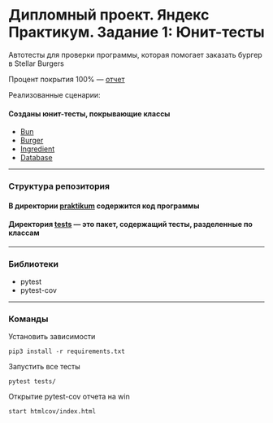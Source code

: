 # Дипломный проект. Яндекс Практикум. Задание 1: Юнит-тесты
Автотесты для проверки программы, которая помогает заказать бургер в Stellar Burgers

Процент покрытия 100% — [отчет](htmlcov/index.html)

Реализованные сценарии:

#### Созданы юнит-тесты, покрывающие классы
- [Bun](praktikum/bun.py)
- [Burger](praktikum/burger.py)
- [Ingredient](praktikum/ingredient.py)
- [Database](praktikum/database.py)

---
### Структура репозитория
#### В директории [praktikum](praktikum) содержится код программы

#### Директория [tests](tests) — это пакет, содержащий тесты, разделенные по классам

---
### Библиотеки
- pytest
- pytest-cov
---
### Команды
Установить зависимости
``` shell
pip3 install -r requirements.txt
```
Запустить все тесты
```shell
pytest tests/
```
Открытие pytest-cov отчета на win
``` shell
start htmlcov/index.html
```
